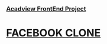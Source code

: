 <h3><a href="https://acadview.com">Acadview FrontEnd Project</a></h3>

<h1><a href="https://anasjaveed.github.io/fbclone/">FACEBOOK CLONE</a> </h1>